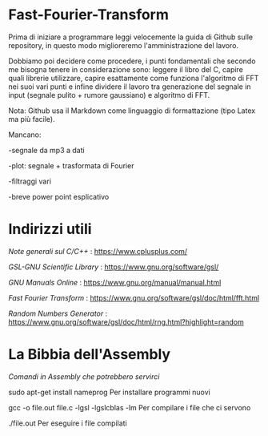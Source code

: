 # Fast-Fourier-Transform
Prima di iniziare a programmare leggi velocemente la guida di Github sulle repository, in questo modo miglioreremo l'amministrazione del lavoro.

Dobbiamo poi decidere come procedere, i punti fondamentali che secondo me bisogna tenere in considerazione sono: leggere il libro del C, capire quali librerie utilizzare, capire esattamente come funziona l'algoritmo di FFT nei suoi vari punti e infine dividere il lavoro tra generazione del segnale in input (segnale pulito + rumore gaussiano) e algoritmo di FFT.

Nota: Github usa il Markdown come linguaggio di formattazione (tipo Latex ma più facile).

Mancano:

-segnale da mp3 a dati

-plot: segnale + trasformata di Fourier

-filtraggi vari

-breve power point esplicativo


# Indirizzi utili

*Note generali sul C/C++* : https://www.cplusplus.com/

*GSL-GNU Scientific Library* : https://www.gnu.org/software/gsl/

*GNU Manuals Online* : https://www.gnu.org/manual/manual.html

*Fast Fourier Transform* : https://www.gnu.org/software/gsl/doc/html/fft.html

*Random Numbers Generator* : https://www.gnu.org/software/gsl/doc/html/rng.html?highlight=random


# La Bibbia dell'Assembly
*Comandi in Assembly che potrebbero servirci*

sudo apt-get install nameprog   Per installare programmi nuovi

gcc -o file.out file.c -lgsl -lgslcblas -lm   Per compilare i file che ci servono

./file.out    Per eseguire i file compilati
